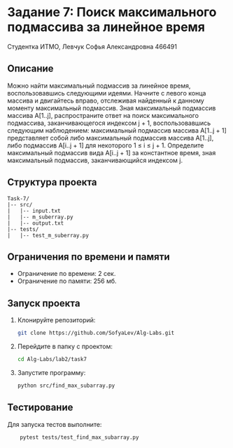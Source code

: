 # Задание 7: Поиск максимального подмассива за линейное время
Студентка ИТМО,  Левчук Софья Александровна  466491

## Описание
Можно найти максимальный подмассив за линейное время, воспользовавшись следующими идеями. Начните с левого конца массива и двигайтесь вправо, отслеживая найденный к данному моменту максимальный подмассив. Зная максимальный подмассив массива A[1..j], распространите ответ на поиск максимального подмассива, заканчивающегося индексом j + 1, воспользовавшись следующим наблюдением: максимальный подмассив массива A[1..j + 1] представляет собой либо максимальный подмассив массива A[1..j], либо подмассив A[i..j + 1] для некоторого 1 ≤ i ≤ j + 1. Определите максимальный подмассив вида A[i..j + 1] за константное время, зная максимальный подмассив, заканчивающийся индексом j. 

## Структура проекта

```
Task-7/
|-- src/
|   |-- input.txt
|   |-- m_suberray.py
|   |-- output.txt
|-- tests/
|   |-- test_m_suberray.py
```

## Ограничения по времени и памяти

- Ограничение по времени: 2 сек.
- Ограничение по памяти: 256 мб.


## Запуск проекта
1. Клонируйте репозиторий:
   ```bash
   git clone https://github.com/SofyaLev/Alg-Labs.git
   ```
2. Перейдите в папку с проектом:
   ```bash
   cd Alg-Labs/lab2/task7
   ```
3. Запустите программу:
   ```bash
   python src/find_max_subarray.py
   ```


## Тестирование
Для запуска тестов выполните:
```bash
    pytest tests/test_find_max_subarray.py
```
